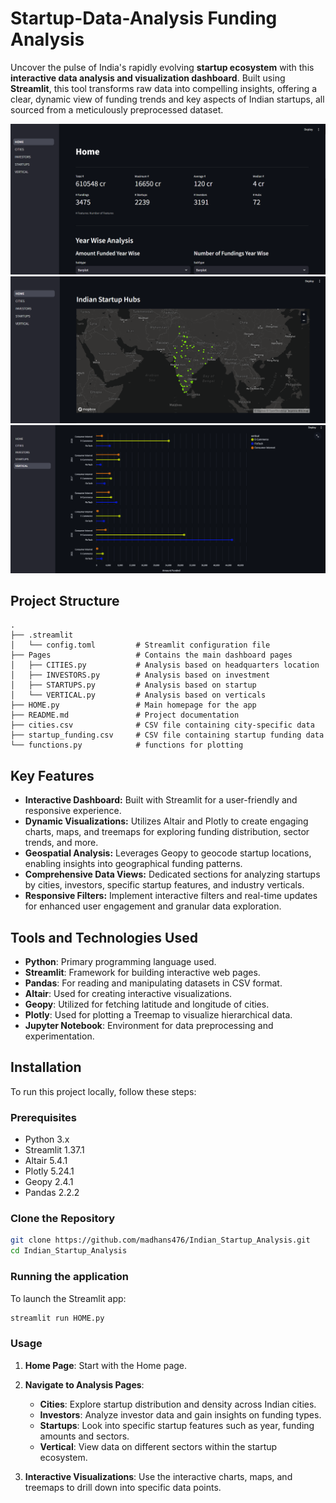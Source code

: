 #  Startup-Data-Analysis Funding Analysis

Uncover the pulse of India's rapidly evolving **startup ecosystem** with this **interactive data analysis and visualization dashboard**. Built using **Streamlit**, this tool transforms raw data into compelling insights, offering a clear, dynamic view of funding trends and key aspects of Indian startups, all sourced from a meticulously preprocessed dataset.

![Alt text](https://github.com/madhans476/Indian_Startup_Analysis/blob/main/samples/HOME.png)   ![Alt text](https://github.com/madhans476/Indian_Startup_Analysis/blob/main/samples/Map.png) ![Alt text](https://github.com/madhans476/Indian_Startup_Analysis/blob/main/samples/Lollipop.png)


## Project Structure
```plaintext
.
├── .streamlit
│   └── config.toml         # Streamlit configuration file
├── Pages                   # Contains the main dashboard pages
│   ├── CITIES.py           # Analysis based on headquarters location
│   ├── INVESTORS.py        # Analysis based on investment
│   ├── STARTUPS.py         # Analysis based on startup
│   └── VERTICAL.py         # Analysis based on verticals
├── HOME.py                 # Main homepage for the app
├── README.md               # Project documentation
├── cities.csv              # CSV file containing city-specific data
├── startup_funding.csv     # CSV file containing startup funding data
└── functions.py            # functions for plotting
```
## Key Features

* **Interactive Dashboard:** Built with Streamlit for a user-friendly and responsive experience.
* **Dynamic Visualizations:** Utilizes Altair and Plotly to create engaging charts, maps, and treemaps for exploring funding distribution, sector trends, and more.
* **Geospatial Analysis:** Leverages Geopy to geocode startup locations, enabling insights into geographical funding patterns.
* **Comprehensive Data Views:** Dedicated sections for analyzing startups by cities, investors, specific startup features, and industry verticals.
* **Responsive Filters:** Implement interactive filters and real-time updates for enhanced user engagement and granular data exploration.
## Tools and Technologies Used

- **Python**: Primary programming language used.
- **Streamlit**: Framework for building interactive web pages.
- **Pandas**: For reading and manipulating datasets in CSV format.
- **Altair**: Used for creating interactive visualizations.
- **Geopy**: Utilized for fetching latitude and longitude of cities.
- **Plotly**: Used for plotting a Treemap to visualize hierarchical data.
- **Jupyter Notebook**: Environment for data preprocessing and experimentation.

## Installation

To run this project locally, follow these steps:

### Prerequisites

- Python 3.x
- Streamlit 1.37.1
- Altair 5.4.1
- Plotly 5.24.1
- Geopy 2.4.1
- Pandas 2.2.2

### Clone the Repository
```bash
git clone https://github.com/madhans476/Indian_Startup_Analysis.git
cd Indian_Startup_Analysis
```

### Running the application

To launch the Streamlit app:
 ```bash
 streamlit run HOME.py
 ```

### Usage

1. **Home Page**: Start with the Home page.

2. **Navigate to Analysis Pages**:
   - **Cities**: Explore startup distribution and density across Indian cities.
   - **Investors**: Analyze investor data and gain insights on funding types.
   - **Startups**: Look into specific startup features such as year, funding amounts and sectors.
   - **Vertical**: View data on different sectors within the startup ecosystem.

3. **Interactive Visualizations**: Use the interactive charts, maps, and treemaps to drill down into specific data points.

